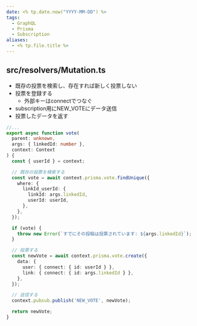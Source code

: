 ```yaml
---
date: <% tp.date.now("YYYY-MM-DD") %>
tags:
  - GraphQL
  - Prisma
  - Subscription
aliases:
  - <% tp.file.title %>
---
```

## src/resolvers/Mutation.ts

- 既存の投票を検索し、存在すれば新しく投票しない
- 投票を登録する
	- 外部キーはconnectでつなぐ
- subscription用にNEW_VOTEにデータ送信
- 投票したデータを返す

```ts
//...
export async function vote(
  parent: unknown,
  args: { linkedId: number },
  context: Context
) {
  const { userId } = context;

  // 既存の投票を検索する
  const vote = await context.prisma.vote.findUnique({
    where: {
      linkId_userId: {
        linkId: args.linkedId,
        userId: userId,
      },
    },
  });

  if (vote) {
    throw new Error(`すでにその投稿は投票されています: ${args.linkedId}`);
  }

  // 投票する
  const newVote = await context.prisma.vote.create({
    data: {
      user: { connect: { id: userId } },
      link: { connect: { id: args.linkedId } },
    },
  });

  // 送信する
  context.pubsub.publish('NEW_VOTE', newVote);

  return newVote;
}
```